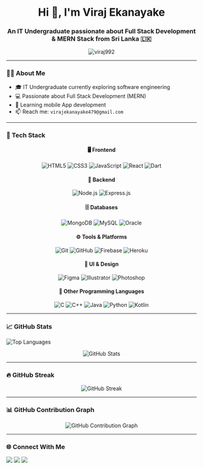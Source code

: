 <h1 align="center">Hi 👋, I'm Viraj Ekanayake</h1>
<h3 align="center">An IT Undergraduate passionate about Full Stack Development & MERN Stack from Sri Lanka 🇱🇰</h3>

<p align="center">
  <img src="https://komarev.com/ghpvc/?username=viraj992&label=Profile%20views&color=0e75b6&style=flat" alt="viraj992" />
</p>

---

### 🧑‍💻 About Me
- 🎓 IT Undergraduate currently exploring software engineering
- 💻 Passionate about Full Stack Development (MERN)
- 🌱 Learning mobile App development 
- 📫 Reach me: `virajekanayake479@gmail.com`

---

### 🚀 Tech Stack

<div align="center">

#### 🖥️ Frontend  
<img alt="HTML5" src="https://img.shields.io/badge/HTML5-E34F26?style=for-the-badge&logo=html5&logoColor=white" /> 
<img alt="CSS3" src="https://img.shields.io/badge/CSS3-1572B6?style=for-the-badge&logo=css3&logoColor=white" /> 
<img alt="JavaScript" src="https://img.shields.io/badge/JavaScript-F7DF1E?style=for-the-badge&logo=javascript&logoColor=black" /> 
<img alt="React" src="https://img.shields.io/badge/React-61DAFB?style=for-the-badge&logo=react&logoColor=black" /> 
<img alt="Dart" src="https://img.shields.io/badge/Dart-0175C2?style=for-the-badge&logo=dart&logoColor=white" /> 

</div>

<div align="center" style="margin-top: 10px;">

#### 🧰 Backend  
<img alt="Node.js" src="https://img.shields.io/badge/Node.js-339933?style=for-the-badge&logo=node.js&logoColor=white" /> 
<img alt="Express.js" src="https://img.shields.io/badge/Express.js-000000?style=for-the-badge&logo=express&logoColor=white" />

</div>

<div align="center" style="margin-top: 10px;">

#### 🗄️ Databases  
<img alt="MongoDB" src="https://img.shields.io/badge/MongoDB-47A248?style=for-the-badge&logo=mongodb&logoColor=white" /> 
<img alt="MySQL" src="https://img.shields.io/badge/MySQL-4479A1?style=for-the-badge&logo=mysql&logoColor=white" /> 
<img alt="Oracle" src="https://img.shields.io/badge/Oracle-F80000?style=for-the-badge&logo=oracle&logoColor=white" />

</div>

<div align="center" style="margin-top: 10px;">

#### ⚙️ Tools & Platforms  
<img alt="Git" src="https://img.shields.io/badge/Git-F05032?style=for-the-badge&logo=git&logoColor=white" /> 
<img alt="GitHub" src="https://img.shields.io/badge/GitHub-181717?style=for-the-badge&logo=github&logoColor=white" /> 
<img alt="Firebase" src="https://img.shields.io/badge/Firebase-FFCA28?style=for-the-badge&logo=firebase&logoColor=black" /> 
<img alt="Heroku" src="https://img.shields.io/badge/Heroku-430098?style=for-the-badge&logo=heroku&logoColor=white" />

</div>

<div align="center" style="margin-top: 10px;">

#### 🎨 UI & Design  
<img alt="Figma" src="https://img.shields.io/badge/Figma-F24E1E?style=for-the-badge&logo=figma&logoColor=white" /> 
<img alt="Illustrator" src="https://img.shields.io/badge/Adobe_Illustrator-FF9A00?style=for-the-badge&logo=adobe-illustrator&logoColor=white" /> 
<img alt="Photoshop" src="https://img.shields.io/badge/Photoshop-31A8FF?style=for-the-badge&logo=adobe-photoshop&logoColor=white" />

</div>

<div align="center" style="margin-top: 10px;">

#### 🧠 Other Programming Languages  
<img alt="C" src="https://img.shields.io/badge/C-00599C?style=for-the-badge&logo=c&logoColor=white" /> 
<img alt="C++" src="https://img.shields.io/badge/C++-00599C?style=for-the-badge&logo=c%2B%2B&logoColor=white" /> 
<img alt="Java" src="https://img.shields.io/badge/Java-007396?style=for-the-badge&logo=java&logoColor=white" /> 
<img alt="Python" src="https://img.shields.io/badge/Python-3776AB?style=for-the-badge&logo=python&logoColor=white" /> 
<img alt="Kotlin" src="https://img.shields.io/badge/Kotlin-0095D5?style=for-the-badge&logo=kotlin&logoColor=white" />

</div>

---

### 📈 GitHub Stats

<p align="left">
  <img src="https://github-readme-stats.vercel.app/api/top-langs?username=viraj992&show_icons=true&locale=en&layout=compact" alt="Top Languages" />
</p>

<p align="center">
  <img src="https://github-readme-stats.vercel.app/api?username=viraj992&show_icons=true&locale=en" alt="GitHub Stats" />
</p>

---

### 🔥 GitHub Streak

<p align="center">
  <img src="https://streak-stats.demolab.com/?user=viraj992&theme=default" alt="GitHub Streak" />
</p>

---

### 📊 GitHub Contribution Graph

<p align="center">
  <img src="https://github-readme-activity-graph.cyclic.app/graph?username=viraj992&theme=light" alt="GitHub Contribution Graph" />
</p>

---

### 🌐 Connect With Me

<p align="left">
  <a href="https://fb.com/viraj ekanayake" target="blank"><img src="https://img.shields.io/badge/Facebook-%231877F2.svg?&style=flat-square&logo=facebook&logoColor=white" /></a>
  <a href="https://instagram.com/viraj.brilliant99" target="blank"><img src="https://img.shields.io/badge/Instagram-%23E4405F.svg?&style=flat-square&logo=instagram&logoColor=white" /></a>
  <a href="https://www.youtube.com/c/rhythm rodz" target="blank"><img src="https://img.shields.io/badge/YouTube-%23FF0000.svg?&style=flat-square&logo=youtube&logoColor=white" /></a>
</p>  
